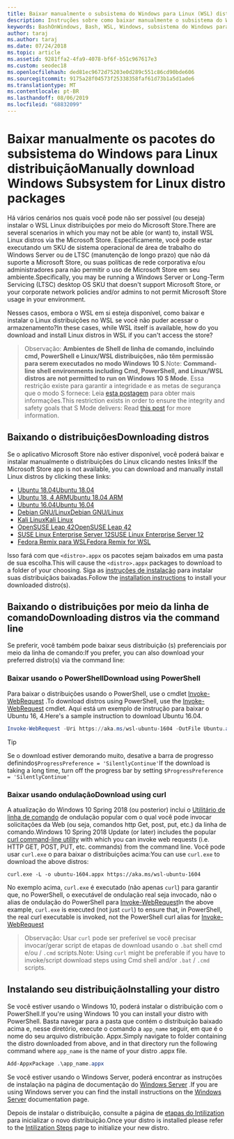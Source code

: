 ```yaml
---
title: Baixar manualmente o subsistema do Windows para Linux (WSL) distribuições
description: Instruções sobre como baixar manualmente o subsistema do Windows para distribuições do Linux.
keywords: BashOnWindows, Bash, WSL, Windows, subsistema do Windows para Linux, WSL, subsistema do Windows, distribuição, Ubuntu, openSUSE, SLES, Debian, Kali
author: taraj
ms.author: taraj
ms.date: 07/24/2018
ms.topic: article
ms.assetid: 9281ffa2-4fa9-4078-bf6f-b51c967617e3
ms.custom: seodec18
ms.openlocfilehash: ded81ec9672d75203e0d289c551c86cd90bde606
ms.sourcegitcommit: 9175a28f04573f25338358faf61d73b1a5d1ade6
ms.translationtype: MT
ms.contentlocale: pt-BR
ms.lasthandoff: 08/06/2019
ms.locfileid: "68832099"
---
```

# <a name="manually-download-windows-subsystem-for-linux-distro-packages"></a><span data-ttu-id="c6cde-104">Baixar manualmente os pacotes do subsistema do Windows para Linux distribuição</span><span class="sxs-lookup"><span data-stu-id="c6cde-104">Manually download Windows Subsystem for Linux distro packages</span></span>

<span data-ttu-id="c6cde-105">Há vários cenários nos quais você pode não ser possível (ou deseja) instalar o WSL Linux distribuições por meio do Microsoft Store.</span><span class="sxs-lookup"><span data-stu-id="c6cde-105">There are several scenarios in which you may not be able (or want) to, install WSL Linux distros via the Microsoft Store.</span></span> <span data-ttu-id="c6cde-106">Especificamente, você pode estar executando um SKU de sistema operacional de área de trabalho do Windows Server ou de LTSC (manutenção de longo prazo) que não dá suporte a Microsoft Store, ou suas políticas de rede corporativa e/ou administradores para não permitir o uso de Microsoft Store em seu ambiente.</span><span class="sxs-lookup"><span data-stu-id="c6cde-106">Specifically, you may be running a Windows Server or Long-Term Servicing (LTSC) desktop OS SKU that doesn't support Microsoft Store, or your corporate network policies and/or admins to not permit Microsoft Store usage in your environment.</span></span>

<span data-ttu-id="c6cde-107">Nesses casos, embora o WSL em si esteja disponível, como baixar e instalar o Linux distribuições no WSL se você não puder acessar o armazenamento?</span><span class="sxs-lookup"><span data-stu-id="c6cde-107">In these cases, while WSL itself is available, how do you download and install Linux distros in WSL if you can't access the store?</span></span>

> <span data-ttu-id="c6cde-108">Observação: **Ambientes de Shell de linha de comando, incluindo cmd, PowerShell e Linux/WSL distribuições, não têm permissão para serem executados no modo Windows 10 S**.</span><span class="sxs-lookup"><span data-stu-id="c6cde-108">Note: **Command-line shell environments including Cmd, PowerShell, and Linux/WSL distros are not permitted to run on Windows 10 S Mode**.</span></span> <span data-ttu-id="c6cde-109">Essa restrição existe para garantir a integridade e as metas de segurança que o modo S fornece: Leia [esta postagem](https://blogs.msdn.microsoft.com/commandline/2017/05/18/will-linux-distros-run-on-windows-10-s/) para obter mais informações.</span><span class="sxs-lookup"><span data-stu-id="c6cde-109">This restriction exists in order to ensure the integrity and safety goals that S Mode delivers: Read [this post](https://blogs.msdn.microsoft.com/commandline/2017/05/18/will-linux-distros-run-on-windows-10-s/) for more information.</span></span>

## <a name="downloading-distros"></a><span data-ttu-id="c6cde-110">Baixando o distribuições</span><span class="sxs-lookup"><span data-stu-id="c6cde-110">Downloading distros</span></span>

<span data-ttu-id="c6cde-111">Se o aplicativo Microsoft Store não estiver disponível, você poderá baixar e instalar manualmente o distribuições do Linux clicando nestes links:</span><span class="sxs-lookup"><span data-stu-id="c6cde-111">If the Microsoft Store app is not available, you can download and manually install Linux distros by clicking these links:</span></span>
* [<span data-ttu-id="c6cde-112">Ubuntu 18.04</span><span class="sxs-lookup"><span data-stu-id="c6cde-112">Ubuntu 18.04</span></span>](https://aka.ms/wsl-ubuntu-1804)
* [<span data-ttu-id="c6cde-113">Ubuntu 18, 4 ARM</span><span class="sxs-lookup"><span data-stu-id="c6cde-113">Ubuntu 18.04 ARM</span></span>](https://aka.ms/wsl-ubuntu-1804-arm)
* [<span data-ttu-id="c6cde-114">Ubuntu 16.04</span><span class="sxs-lookup"><span data-stu-id="c6cde-114">Ubuntu 16.04</span></span>](https://aka.ms/wsl-ubuntu-1604)
* [<span data-ttu-id="c6cde-115">Debian GNU/Linux</span><span class="sxs-lookup"><span data-stu-id="c6cde-115">Debian GNU/Linux</span></span>](https://aka.ms/wsl-debian-gnulinux)
* [<span data-ttu-id="c6cde-116">Kali Linux</span><span class="sxs-lookup"><span data-stu-id="c6cde-116">Kali Linux</span></span>](https://aka.ms/wsl-kali-linux-new)
* [<span data-ttu-id="c6cde-117">OpenSUSE Leap 42</span><span class="sxs-lookup"><span data-stu-id="c6cde-117">OpenSUSE Leap 42</span></span>](https://aka.ms/wsl-opensuse-42)
* [<span data-ttu-id="c6cde-118">SUSE Linux Enterprise Server 12</span><span class="sxs-lookup"><span data-stu-id="c6cde-118">SUSE Linux Enterprise Server 12</span></span>](https://aka.ms/wsl-sles-12)
* [<span data-ttu-id="c6cde-119">Fedora Remix para WSL</span><span class="sxs-lookup"><span data-stu-id="c6cde-119">Fedora Remix for WSL</span></span>](https://github.com/WhitewaterFoundry/WSLFedoraRemix/releases/)

<span data-ttu-id="c6cde-120">Isso fará com que `<distro>.appx` os pacotes sejam baixados em uma pasta de sua escolha.</span><span class="sxs-lookup"><span data-stu-id="c6cde-120">This will cause the `<distro>.appx` packages to download to a folder of your choosing.</span></span> <span data-ttu-id="c6cde-121">Siga as [instruções de instalação](#Installing-your-distro) para instalar suas distribuiçãos baixadas.</span><span class="sxs-lookup"><span data-stu-id="c6cde-121">Follow the [installation instructions](#Installing-your-distro) to install your downloaded distro(s).</span></span>

## <a name="downloading-distros-via-the-command-line"></a><span data-ttu-id="c6cde-122">Baixando o distribuições por meio da linha de comando</span><span class="sxs-lookup"><span data-stu-id="c6cde-122">Downloading distros via the command line</span></span>
<span data-ttu-id="c6cde-123">Se preferir, você também pode baixar seus distribuição (s) preferenciais por meio da linha de comando:</span><span class="sxs-lookup"><span data-stu-id="c6cde-123">If you prefer, you can also download your preferred distro(s) via the command line:</span></span>

 ### <a name="download-using-powershell"></a><span data-ttu-id="c6cde-124">Baixar usando o PowerShell</span><span class="sxs-lookup"><span data-stu-id="c6cde-124">Download using PowerShell</span></span>
 <span data-ttu-id="c6cde-125">Para baixar o distribuições usando o PowerShell, use o cmdlet [Invoke-WebRequest](https://msdn.microsoft.com/powershell/reference/5.1/microsoft.powershell.utility/invoke-webrequest) .</span><span class="sxs-lookup"><span data-stu-id="c6cde-125">To download distros using PowerShell, use the [Invoke-WebRequest](https://msdn.microsoft.com/powershell/reference/5.1/microsoft.powershell.utility/invoke-webrequest) cmdlet.</span></span> <span data-ttu-id="c6cde-126">Aqui está um exemplo de instrução para baixar o Ubuntu 16, 4.</span><span class="sxs-lookup"><span data-stu-id="c6cde-126">Here's a sample instruction to download Ubuntu 16.04.</span></span>

```powershell
Invoke-WebRequest -Uri https://aka.ms/wsl-ubuntu-1604 -OutFile Ubuntu.appx -UseBasicParsing
```

> [!TIP]
> <span data-ttu-id="c6cde-127">Se o download estiver demorando muito, desative a barra de progresso definindo`$ProgressPreference = 'SilentlyContinue'`</span><span class="sxs-lookup"><span data-stu-id="c6cde-127">If the download is taking a long time, turn off the progress bar by setting `$ProgressPreference = 'SilentlyContinue'`</span></span>

### <a name="download-using-curl"></a><span data-ttu-id="c6cde-128">Baixar usando ondulação</span><span class="sxs-lookup"><span data-stu-id="c6cde-128">Download using curl</span></span>
<span data-ttu-id="c6cde-129">A atualização do Windows 10 Spring 2018 (ou posterior) inclui o [Utilitário de linha de comando](https://curl.haxx.se/) de ondulação popular com o qual você pode invocar solicitações da Web (ou seja, comandos http Get, post, put, etc.) da linha de comando.</span><span class="sxs-lookup"><span data-stu-id="c6cde-129">Windows 10 Spring 2018 Update (or later) includes the popular [curl command-line utility](https://curl.haxx.se/) with which you can invoke web requests (i.e. HTTP GET, POST, PUT, etc. commands) from the command line.</span></span> <span data-ttu-id="c6cde-130">Você pode usar `curl.exe` o para baixar o distribuições acima:</span><span class="sxs-lookup"><span data-stu-id="c6cde-130">You can use `curl.exe` to download the above distros:</span></span>

```console
curl.exe -L -o ubuntu-1604.appx https://aka.ms/wsl-ubuntu-1604
```

<span data-ttu-id="c6cde-131">No exemplo acima, `curl.exe` é executado (não apenas `curl`) para garantir que, no PowerShell, o executável de ondulação real seja invocado, não o alias de ondulação do PowerShell para [Invoke-WebRequest](https://docs.microsoft.com/en-us/powershell/module/microsoft.powershell.utility/invoke-webrequest?view=powershell-6)</span><span class="sxs-lookup"><span data-stu-id="c6cde-131">In the above example, `curl.exe` is executed (not just `curl`) to ensure that, in PowerShell, the real curl executable is invoked, not the PowerShell curl alias for [Invoke-WebRequest](https://docs.microsoft.com/en-us/powershell/module/microsoft.powershell.utility/invoke-webrequest?view=powershell-6)</span></span>

> <span data-ttu-id="c6cde-132">Observação: Usar `curl` pode ser preferível se você precisar invocar/gerar script de etapas de download usando o `.bat` shell cmd e/ou  /  `.cmd` scripts.</span><span class="sxs-lookup"><span data-stu-id="c6cde-132">Note: Using `curl` might be preferable if you have to invoke/script download steps using Cmd shell and/or `.bat` / `.cmd` scripts.</span></span>

## <a name="installing-your-distro"></a><span data-ttu-id="c6cde-133">Instalando seu distribuição</span><span class="sxs-lookup"><span data-stu-id="c6cde-133">Installing your distro</span></span>
<span data-ttu-id="c6cde-134">Se você estiver usando o Windows 10, poderá instalar o distribuição com o PowerShell.</span><span class="sxs-lookup"><span data-stu-id="c6cde-134">If you're using Windows 10 you can install your distro with PowerShell.</span></span> <span data-ttu-id="c6cde-135">Basta navegar para a pasta que contém o distribuição baixado acima e, nesse diretório, execute o comando a `app_name` seguir, em que é o nome do seu arquivo distribuição. Appx.</span><span class="sxs-lookup"><span data-stu-id="c6cde-135">Simply navigate to folder containing the distro downloaded from above, and in that directory run the following command where `app_name` is the name of your distro .appx file.</span></span>  
```Powershell
Add-AppxPackage .\app_name.appx
```

<span data-ttu-id="c6cde-136">Se você estiver usando o Windows Server, poderá encontrar as instruções de instalação na página de documentação do [Windows Server](install-on-server.md) .</span><span class="sxs-lookup"><span data-stu-id="c6cde-136">If you are using Windows server you can find the install instructions on the [Windows Server](install-on-server.md) documentation page.</span></span>

<span data-ttu-id="c6cde-137">Depois de instalar o distribuição, consulte a página de [etapas do Intilization](initialize-distro.md) para inicializar o novo distribuição.</span><span class="sxs-lookup"><span data-stu-id="c6cde-137">Once your distro is installed please refer to the [Intilization Steps](initialize-distro.md) page to initialize your new distro.</span></span>
